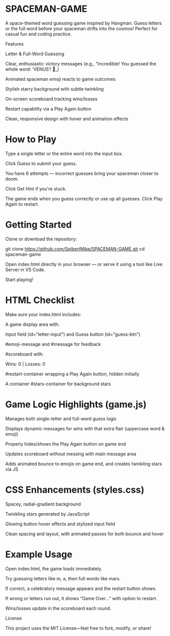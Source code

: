 # SPACEMAN-GAME

A space-themed word guessing game inspired by Hangman. Guess letters or the full word before your spaceman drifts into the cosmos! Perfect for casual fun and coding practice.

Features

Letter & Full-Word Guessing

Clear, enthusiastic victory messages (e.g., "Incredible! You guessed the whole word: ‘VENUS’! 🚀_)

Animated spaceman emoji reacts to game outcomes

Stylish starry background with subtle twinkling

On-screen scoreboard tracking wins/losses

Restart capability via a Play Again button

Clean, responsive design with hover and animation effects


# How to Play

Type a single letter or the entire word into the input box.

Click Guess to submit your guess.

You have 6 attempts — incorrect guesses bring your spaceman closer to doom.

Click Get Hint if you're stuck.

The game ends when you guess correctly or use up all guesses. Click Play Again to restart.


# Getting Started

Clone or download the repository:

git clone https://github.com/SeibertMike/SPACEMAN-GAME.git
cd spaceman-game


Open index.html directly in your browser — or serve it using a tool like Live Server in VS Code.

Start playing!


# HTML Checklist

Make sure your index.html includes:

A game display area with:

<div id="word-display">

Input field (id="letter-input") and Guess button (id="guess-btn")

#emoji-message and #message for feedback

#scoreboard with:

Wins: <span id="wins">0</span> | Losses: <span id="losses">0</span>


#restart-container wrapping a Play Again button, hidden initially

A container #stars-container for background stars


# Game Logic Highlights (game.js)

Manages both single-letter and full-word guess logic

Displays dynamic messages for wins with that extra flair (uppercase word & emoji)

Properly hides/shows the Play Again button on game end

Updates scoreboard without messing with main message area

Adds animated bounce to emojis on game end, and creates twinkling stars via JS


# CSS Enhancements (styles.css)

Spacey, radial-gradient background

Twinkling stars generated by JavaScript

Glowing button hover effects and stylized input field

Clean spacing and layout, with animated passes for both bounce and hover


# Example Usage

Open index.html, the game loads immediately.

Try guessing letters like m, a, then full words like mars.

If correct, a celebratory message appears and the restart button shows.

If wrong or letters run out, it shows “Game Over…” with option to restart.

Wins/losses update in the scoreboard each round.

License

This project uses the MIT License—feel free to fork, modify, or share!
